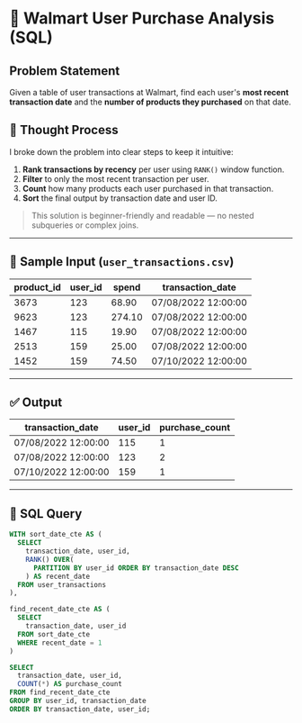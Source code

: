 # 🛒 Walmart User Purchase Analysis (SQL)

## Problem Statement

Given a table of user transactions at Walmart, find each user's **most recent transaction date** and the **number of products they purchased** on that date.

## 🧠 Thought Process

I broke down the problem into clear steps to keep it intuitive:

1. **Rank transactions by recency** per user using `RANK()` window function.
2. **Filter** to only the most recent transaction per user.
3. **Count** how many products each user purchased in that transaction.
4. **Sort** the final output by transaction date and user ID.

> This solution is beginner-friendly and readable — no nested subqueries or complex joins.

---

## 🧾 Sample Input (`user_transactions.csv`)

| product_id | user_id | spend  | transaction_date       |
|------------|---------|--------|------------------------|
| 3673       | 123     | 68.90  | 07/08/2022 12:00:00    |
| 9623       | 123     | 274.10 | 07/08/2022 12:00:00    |
| 1467       | 115     | 19.90  | 07/08/2022 12:00:00    |
| 2513       | 159     | 25.00  | 07/08/2022 12:00:00    |
| 1452       | 159     | 74.50  | 07/10/2022 12:00:00    |

---

## ✅ Output

| transaction_date       | user_id | purchase_count |
|------------------------|---------|----------------|
| 07/08/2022 12:00:00    | 115     | 1              |
| 07/08/2022 12:00:00    | 123     | 2              |
| 07/10/2022 12:00:00    | 159     | 1              |

---

## 🧾 SQL Query

```sql
WITH sort_date_cte AS (
  SELECT 
    transaction_date, user_id,
    RANK() OVER(
      PARTITION BY user_id ORDER BY transaction_date DESC
    ) AS recent_date
  FROM user_transactions
),

find_recent_date_cte AS (
  SELECT 
    transaction_date, user_id
  FROM sort_date_cte
  WHERE recent_date = 1
)

SELECT 
  transaction_date, user_id,
  COUNT(*) AS purchase_count
FROM find_recent_date_cte
GROUP BY user_id, transaction_date
ORDER BY transaction_date, user_id;
